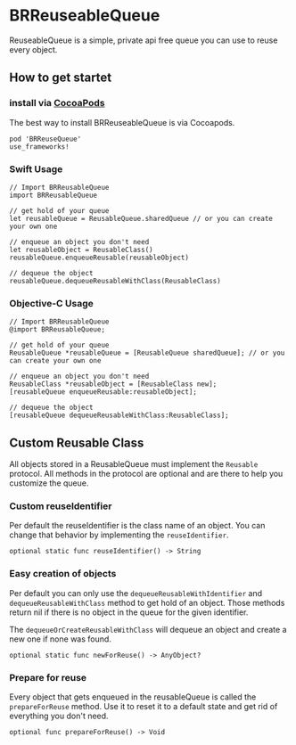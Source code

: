 # BRReuseableQueue

ReuseableQueue is a simple, private api free queue you can use to reuse every object.

## How to get startet

### install via [CocoaPods](http://cocoapods.org/)
The best way to install BRReuseableQueue is via Cocoapods.

```
pod 'BRReuseQueue'
use_frameworks!
```

### Swift Usage

```
// Import BRReusableQueue
import BRReusableQueue

// get hold of your queue
let reusableQueue = ReusableQueue.sharedQueue // or you can create your own one

// enqueue an object you don't need
let reusableObject = ReusableClass()
reusableQueue.enqueueReusable(reusableObject)

// dequeue the object
reusableQueue.dequeueReusableWithClass(ReusableClass)
```

### Objective-C Usage

```
// Import BRReusableQueue
@import BRReusableQueue;

// get hold of your queue
ReusableQueue *reusableQueue = [ReusableQueue sharedQueue]; // or you can create your own one

// enqueue an object you don't need
ReusableClass *reusableObject = [ReusableClass new];
[reusableQueue enqueueReusable:reusableObject];

// dequeue the object
[reusableQueue dequeueReusableWithClass:ReusableClass];
```

## Custom Reusable Class

All objects stored in a ReusableQueue must implement the `Reusable` protocol. All methods in the protocol are optional and are there to help you customize the queue.

### Custom reuseIdentifier

Per default the reuseIdentifier is the class name of an object. You can change that behavior by implementing the `reuseIdentifier`.

```
optional static func reuseIdentifier() -> String
```

### Easy creation of objects

Per default you can only use the `dequeueReusableWithIdentifier` and `dequeueReusableWithClass` method to get hold of an object. Those methods return nil if there is no object in the queue for the given identifier.

The `dequeueOrCreateReusableWithClass` will dequeue an object and create a new one if none was found.

```
optional static func newForReuse() -> AnyObject?
```

### Prepare for reuse

Every object that gets enqueued in the reusableQueue is called the `prepareForReuse` method. Use it to reset it to a default state and get rid of everything you don't need.

```
optional func prepareForReuse() -> Void
```